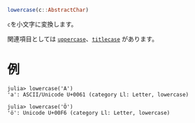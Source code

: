 ```julia
lowercase(c::AbstractChar)
```

`c`を小文字に変換します。

関連項目としては [`uppercase`](@ref)、[`titlecase`](@ref) があります。

# 例

```jldoctest
julia> lowercase('A')
'a': ASCII/Unicode U+0061 (category Ll: Letter, lowercase)

julia> lowercase('Ö')
'ö': Unicode U+00F6 (category Ll: Letter, lowercase)
```
